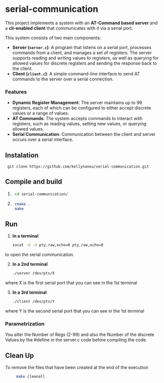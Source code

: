 # serial-communication


This project implements a system with an **AT-Command based server** and a **cli-enabled client** that communicates with it via a serial port.



This system consists of two main components:
- **Server (`server.c`)**: A program that listens on a serial port, processes commands from a client, and manages a set of registers. The server supports reading and writing values to registers, as well as querying for allowed values for discrete registers and sending the response back to the client.
- **Client (`client.c`)**: A simple command-line interface to send AT commands to the server over a serial connection.

### Features
- **Dynamic Register Management**: The server maintains up to 99 registers, each of which can be configured to either accept discrete values or a range of values.
- **AT Commands**: The system accepts commands to interact with registers, such as reading values, setting new values, or querying allowed values.
- **Serial Communication**: Communication between the client and server occurs over a serial interface.


## Instalation
     git clone https://github.com/kellynanou/serial-communication.git

     
## Compile and build

1. ```bash
    cd serial-communication/
1. ```bash
    cmake .
    make

## Run

1.  **In a terminal**
    ```bash 
    socat -d -d pty,raw,echo=0 pty,raw,echo=0
to open the serial communication

2. **In a 2nd terminal** 
    ```bash
    ./server /dev/pts/X
where X is the first serial port that you can see in the 1st terminal    


3. **In a 3rd terminal**
    ```bash
    ./client /dev/pts/Y
where Y is the second serial port that you can see in the 1st terminal  



### Parametrization
You alter the Number of Regs (2-99) and also the Number of the discrete Values by the #define in the server.c code before compiling the code.

## Clean Up
To remove the files that have been created at the end of the execution
```bash
     make cleanall







    
